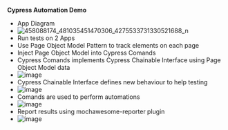 **Cypress Automation Demo**

- App Diagram
- ![458088174_481035451470306_4275533731330521688_n](https://github.com/user-attachments/assets/8cd93e86-ed32-4a4b-a849-450b53a42168)
- Run tests on 2 Apps
- Use Page Object Model Pattern to track elements on each page
- Inject Page Object Model into Cypress Comands
- Cypress Comands implements Cypress Chainable Interface using Page Object Model data
- ![image](https://github.com/user-attachments/assets/59e62035-b0b3-4edc-b848-5244db5690ed)
- Cypress Chainable Interface defines new behaviour to help testing
- ![image](https://github.com/user-attachments/assets/5e21bc8a-78eb-4372-a126-c91e28e2b0f8)
- Comands are used to perform automations
- ![image](https://github.com/user-attachments/assets/c617bf89-c656-422b-bc35-45141b5f8f53)
- Report results using mochawesome-reporter plugin
- ![image](https://github.com/user-attachments/assets/86d9e544-a653-4d35-98c4-db7d7c36460c)
